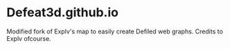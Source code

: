 # Defeat3d.github.io

Modified fork of Explv's map to easily create Defiled web graphs. Credits to Explv ofcourse.
